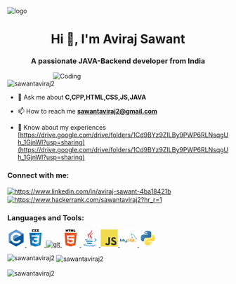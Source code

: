![logo](https://contentstatic.techgig.com/photo/77317674/top-5-github-repositories-that-every-java-developer-must-bookmark.jpg?142209)
<h1 align="center">Hi 👋, I'm Aviraj Sawant</h1>
<h3 align="center">A passionate JAVA-Backend developer from India</h3>

<img align="right" alt="Coding" width="400" src="https://media.tenor.com/Ug6cbVA1ZsMAAAAM/developer.gif">

<p align="left"> <img src="https://komarev.com/ghpvc/?username=sawantaviraj2&label=Profile%20views&color=0e75b6&style=flat" alt="sawantaviraj2" /> </p>

- 💬 Ask me about **C,CPP,HTML,CSS,JS,JAVA**

- 📫 How to reach me **sawantaviraj2@gmail.com**

- 📄 Know about my experiences [https://drive.google.com/drive/folders/1Cd9BYz9ZILBy9PWP6RLNsqgUh_1GjnWl?usp=sharing](https://drive.google.com/drive/folders/1Cd9BYz9ZILBy9PWP6RLNsqgUh_1GjnWl?usp=sharing)

<h3 align="left">Connect with me:</h3>
<p align="left">
<a href="https://www.linkedin.com/feed/" target="blank"><img align="center" src="https://raw.githubusercontent.com/rahuldkjain/github-profile-readme-generator/master/src/images/icons/Social/linked-in-alt.svg" alt="https://www.linkedin.com/in/aviraj-sawant-4ba18421b" height="30" width="40" /></a>
<a href="https://www.hackerrank.com/sawantaviraj2?hr_r=1" target="blank"><img align="center" src="https://raw.githubusercontent.com/rahuldkjain/github-profile-readme-generator/master/src/images/icons/Social/hackerrank.svg" alt="https://www.hackerrank.com/sawantaviraj2?hr_r=1" height="30" width="40" /></a>
</p>

<h3 align="left">Languages and Tools:</h3>
<p align="left"> <a href="https://www.cprogramming.com/" target="_blank" rel="noreferrer"> <img src="https://raw.githubusercontent.com/devicons/devicon/master/icons/c/c-original.svg" alt="c" width="40" height="40"/> </a> <a href="https://www.w3schools.com/css/" target="_blank" rel="noreferrer"> <img src="https://raw.githubusercontent.com/devicons/devicon/master/icons/css3/css3-original-wordmark.svg" alt="css3" width="40" height="40"/> </a> <a href="https://git-scm.com/" target="_blank" rel="noreferrer"> <img src="https://www.vectorlogo.zone/logos/git-scm/git-scm-icon.svg" alt="git" width="40" height="40"/> </a> <a href="https://www.w3.org/html/" target="_blank" rel="noreferrer"> <img src="https://raw.githubusercontent.com/devicons/devicon/master/icons/html5/html5-original-wordmark.svg" alt="html5" width="40" height="40"/> </a> <a href="https://www.java.com" target="_blank" rel="noreferrer"> <img src="https://raw.githubusercontent.com/devicons/devicon/master/icons/java/java-original.svg" alt="java" width="40" height="40"/> </a> <a href="https://developer.mozilla.org/en-US/docs/Web/JavaScript" target="_blank" rel="noreferrer"> <img src="https://raw.githubusercontent.com/devicons/devicon/master/icons/javascript/javascript-original.svg" alt="javascript" width="40" height="40"/> </a> <a href="https://www.mysql.com/" target="_blank" rel="noreferrer"> <img src="https://raw.githubusercontent.com/devicons/devicon/master/icons/mysql/mysql-original-wordmark.svg" alt="mysql" width="40" height="40"/> </a> <a href="https://www.python.org" target="_blank" rel="noreferrer"> <img src="https://raw.githubusercontent.com/devicons/devicon/master/icons/python/python-original.svg" alt="python" width="40" height="40"/> </a> </p>

<p><img align="left" src="https://github-readme-stats.vercel.app/api/top-langs?username=sawantaviraj2&show_icons=true&locale=en&layout=compact" alt="sawantaviraj2" /></p>

<p>&nbsp;<img align="center" src="https://github-readme-stats.vercel.app/api?username=sawantaviraj2&show_icons=true&locale=en" alt="sawantaviraj2" /></p>

<p><img align="center" src="https://github-readme-streak-stats.herokuapp.com/?user=sawantaviraj2&" alt="sawantaviraj2" /></p>
